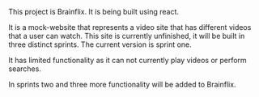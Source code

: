 This project is Brainflix.  It is being built using react.

It is a mock-website that represents a video site that has different videos that a user can watch.  This site is currently unfinished, it will be built in three distinct sprints.  The current version is sprint one.  

It has limited functionality as it can not currently play videos or perform searches.

In sprints two and three more functionality will be added to Brainflix.






